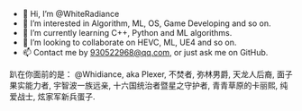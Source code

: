- 👋 Hi, I’m @WhiteRadiance
- 👀 I’m interested in Algorithm, ML, OS, Game Developing and so on.
- 🌱 I’m currently learning C++, Python and ML algorithms.
- 💞️ I’m looking to collaborate on HEVC, ML, UE4 and so on.
- 📫 Contact me by 930522968@qq.com, or just ask me on GitHub.

趴在你面前的是：
	@Whidiance, aka Plexer, 不焚者, 弥林男爵, 天龙人后裔, 面子果实能力者, 宇智波一族远亲, 十六国统治者暨星之守护者, 青青草原的卡丽熙, 纯爱战士, 炫家军新兵蛋子.

<!---
WhiteRadiance/WhiteRadiance is a ✨ special ✨ repository because its `README.md` (this file) appears on your GitHub profile.
You can click the Preview link to take a look at your changes.
--->
